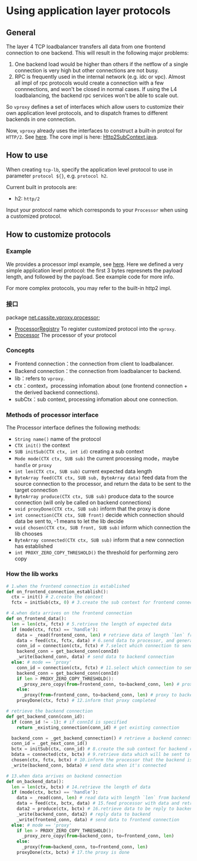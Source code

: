 # Using application layer protocols

## General

The layer 4 TCP loadbalancer transfers all data from one frontend connection to one backend. This will result in the following major problems:

1. One backend load would be higher than others if the netflow of a single connection is very high but other connections are not busy.
2. RPC is frequently used in the internal network (e.g. idc or vpc). Almost all impl of rpc protocols would create a connection with a few connnections, and won't be closed in normal cases. If using the L4 loadbalancing, the backend rpc services won't be able to scale out.

So `vproxy` defines a set of interfaces which allow users to customize their own application level protocols, and to dispatch frames to different backends in one connection.

Now, `vproxy` already uses the interfaces to construct a built-in protcol for `HTTP/2`. See [here](https://github.com/wkgcass/vproxy/tree/master/src/main/java/net/cassite/vproxy/processor/http2). The core impl is here: [Http2SubContext.java](https://github.com/wkgcass/vproxy/blob/master/src/main/java/net/cassite/vproxy/processor/http2/Http2SubContext.java).

## How to use

When creating `tcp-lb`, specify the application level protocol to use in parameter `protocol ${}`, e.g. `protocol h2`.

Current built in protocols are:

* h2: `http/2`

Input your protocol name which corresponds to your `Processor` when using a customized protocol.

## How to customize protocols

### Example

We provides a processor impl example, see [here](https://github.com/wkgcass/vproxy-customized-application-layer-protocols-example). Here we defined a very simple application level protocol: the first 3 bytes represnets the payload length, and followed by the payload. See example code for more info.

For more complex protocols, you may refer to the built-in http2 impl.

### 接口

package [net.cassite.vproxy.processor](https://github.com/wkgcass/vproxy/tree/master/src/main/java/net/cassite/vproxy/processor);

* [ProcessorRegistry](https://github.com/wkgcass/vproxy/blob/master/src/main/java/net/cassite/vproxy/processor/ProcessorRegistry.java) To register customized protocol into the `vproxy`.
* [Processor](https://github.com/wkgcass/vproxy/blob/master/src/main/java/net/cassite/vproxy/processor/Processor.java) The processor of your protocol

### Concepts

* Frontend connection：the connection from client to loadbalancer.
* Backend connection：the connection from loadbalancer to backend.
* lib：refers to `vproxy`.
* ctx：context，processing infomation about (one frontend connection + the derived backend connections).
* subCtx：sub context, processing infomation about one connection.

### Methods of processor interface

The Processor interface defines the following methods:

* `String name()` name of the protocol
* `CTX init()` the context
* `SUB initSub(CTX ctx, int id)` creating a sub context
* `Mode mode(CTX ctx, SUB sub)` the current processing mode，maybe `handle` or `proxy`
* `int len(CTX ctx, SUB sub)` current expected data length
* `ByteArray feed(CTX ctx, SUB sub, ByteArray data)` feed data from the source connection to the processor, and return the data to be sent to the target connection
* `ByteArray produce(CTX ctx, SUB sub)` produce data to the source connection (will only be called on backend connections)
* `void proxyDone(CTX ctx, SUB sub)` inform that the proxy is done
* `int connection(CTX ctx, SUB front)` decide which connection should data be sent to, -1 means to let the lib decide
* `void chosen(CTX ctx, SUB front, SUB sub)` inform which connection the lib chooses
* `ByteArray connected(CTX ctx, SUB sub)` inform that a new connection has established
* `int PROXY_ZERO_COPY_THRESHOLD()` the threshold for performing zero copy

### How the lib works

```python
# 1.when the frontend connection is established
def on_frontend_connection_establish():
  ctx = init() # 2.create the context
  fctx = initSub(ctx, 0) # 3.create the sub context for frontend connection

# 4.when data arrives on the frontend connection
def on_frontend_data():
  len = len(ctx, fctx) # 5.retrieve the length of expected data
  if (mode(ctx, fctx) == 'handle'):
    data = _read(frontend_conn, len) # retrieve data of length `len` from frontend connection
    data = feed(ctx, fctx, data) # 6.send data to processor, and generate data to send to backend
    conn_id = connection(ctx, fctx) # 7.select which connection to send data to
    backend_conn = get_backend_conn(connId)
    _write(backend_conn, data) # send data to backend connection
  else: # mode == 'proxy'
    conn_id = connection(ctx, fctx) # 11.select which connection to send data to
    backend_conn = get_backend_conn(connId)
    if len > PROXY_ZERO_COPY_THRESHOLD():
      _proxy_zero_copy(from=frontend_conn, to=backend_conn, len) # proxy to backend
    else:
      _proxy(from=frontend_conn, to=backend_conn, len) # proxy to backend
    proxyDone(ctx, fctx) # 12.inform that proxy completed

# retrieve the backend connection
def get_backend_conn(conn_id):
  if (conn_id != -1): # if connId is specified
    return _existing_connection(conn_id) # get existing connection

  backend_conn = _get_backend_connection() # retrieve a backend connection
  conn_id = _get_next_conn_id()
  bctx = initSub(ctx, conn_id) # 8.create the sub context for backend connection
  bdata = connected(ctx, bctx) # 9.retrieve data which will be sent to backend
  chosen(ctx, fctx, bctx) # 10.inform the processor that the backend is selected
  _write(backend_conn, bdata) # send data when it's connected

# 13.when data arrives on backend connection
def on_backend_data():
  len = len(ctx, bctx) # 14.retrieve the length of data
  if (mode(ctx, bctx) == 'handle'):
    data = _read(conn, len) # read data with length `len` from backend connection
    data = feed(ctx, bctx, data) # 15.feed processor with data and retrieve the data to be sent to frontend connection
    data2 = produce(ctx, bctx) # 16.retrieve data to be reply to backend
    _write(backend_conn, data2) # reply data to backend
    _write(frontend_conn, data) # send data to frontend connection
  else: # mode == 'proxy'
    if len > PROXY_ZERO_COPY_THRESHOLD():
      _proxy_zero_copy(from=backend_conn, to=frontend_conn, len)
    else:
      _proxy(from=backend_conn, to=frontend_conn, len)
    proxyDone(ctx, bctx) # 17.the proxy is done
```
